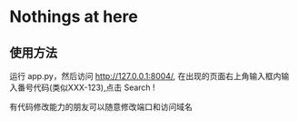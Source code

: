 # Nothings at here

## 使用方法
运行 app.py，然后访问 <http://127.0.0.1:8004/>,
在出现的页面右上角输入框内输入番号代码(类似XXX-123),点击 Search !

有代码修改能力的朋友可以随意修改端口和访问域名
